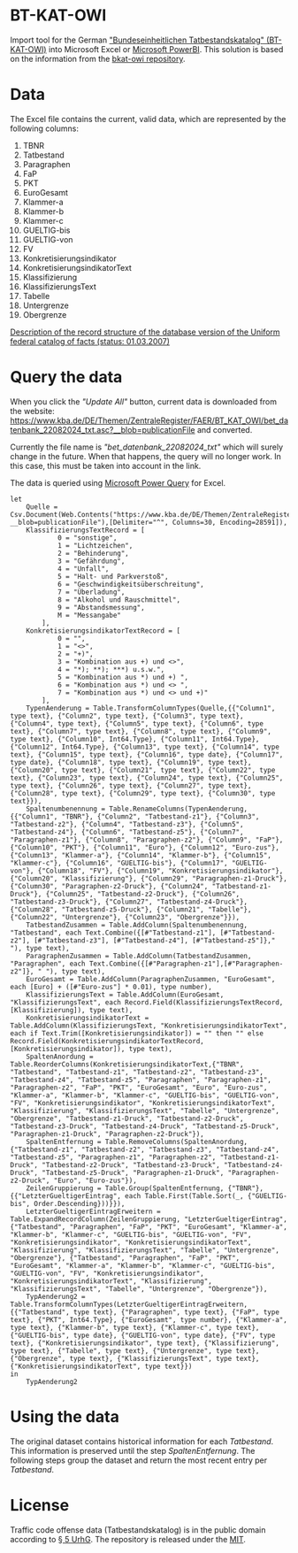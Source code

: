 # BT-KAT-OWI
Import tool for the German ["Bundeseinheitlichen Tatbestandskatalog" (BT-KAT-OWI)](https://www.kba.de/DE/Themen/ZentraleRegister/FAER/BT_KAT_OWI/btkat_node.html) into Microsoft Excel or [Microsoft PowerBI](https://powerbi.microsoft.com). This solution is based on the information from the [bkat-owi repository](https://github.com/jomo/bkat-owi/blob/master/README.md).

# Data
The Excel file contains the current, valid data, which are represented by the following columns:
1. TBNR
2. Tatbestand
3. Paragraphen
4. FaP
5. PKT
6. EuroGesamt
7. Klammer-a
8. Klammer-b
9. Klammer-c
10. GUELTIG-bis
11. GUELTIG-von
12. FV
13. Konkretisierungsindikator
14. KonkretisierungsindikatorText
15. Klassifizierung
16. KlassifizierungsText
17. Tabelle
18. Untergrenze
19. Obergrenze

[Description of the record structure of the database version of the
Uniform federal catalog of facts (status: 01.03.2007)](https://fragdenstaat.de/anfrage/alle-versionen-und-unterlagen-des-bundeseinheitlichen-tatbestandskatalogs/595927/anhang/SatzbeschreibungBETBK-gltigab010307__konvertiert.pdf)

# Query the data
When you click the _"Update All"_ button, current data is downloaded from the website: https://www.kba.de/DE/Themen/ZentraleRegister/FAER/BT_KAT_OWI/bet_datenbank_22082024_txt.asc?__blob=publicationFile and converted.

Currently the file name is _"bet_datenbank_22082024_txt"_ which will surely change in the future. When that happens, the query will no longer work. In this case, this must be taken into account in the link.

The data is queried using [Microsoft Power Query](https://docs.microsoft.com/power-query) for Excel.
```
let
    Quelle = Csv.Document(Web.Contents("https://www.kba.de/DE/Themen/ZentraleRegister/FAER/BT_KAT_OWI/bet_datenbank_22082024_txt.asc?__blob=publicationFile"),[Delimiter="^", Columns=30, Encoding=28591]),
    KlassifizierungsTextRecord = [
            0 = "sonstige",
            1 = "Lichtzeichen",
            2 = "Behinderung",
            3 = "Gefährdung",
            4 = "Unfall",
            5 = "Halt- und Parkverstoß",
            6 = "Geschwindigkeitsüberschreitung",
            7 = "Überladung",
            8 = "Alkohol und Rauschmittel",
            9 = "Abstandsmessung",
            M = "Messangabe"
        ],
    KonkretisierungsindikatorTextRecord = [
            0 = "",
            1 = "<>",
            2 = "+)",
            3 = "Kombination aus +) und <>",
            4 = "*); **); ***) u.s.w.",
            5 = "Kombination aus *) und +) ",
            6 = "Kombination aus *) und <> ",
            7 = "Kombination aus *) und <> und +)"
        ],
    TypenAenderung = Table.TransformColumnTypes(Quelle,{{"Column1", type text}, {"Column2", type text}, {"Column3", type text}, {"Column4", type text}, {"Column5", type text}, {"Column6", type text}, {"Column7", type text}, {"Column8", type text}, {"Column9", type text}, {"Column10", Int64.Type}, {"Column11", Int64.Type}, {"Column12", Int64.Type}, {"Column13", type text}, {"Column14", type text}, {"Column15", type text}, {"Column16", type date}, {"Column17", type date}, {"Column18", type text}, {"Column19", type text}, {"Column20", type text}, {"Column21", type text}, {"Column22", type text}, {"Column23", type text}, {"Column24", type text}, {"Column25", type text}, {"Column26", type text}, {"Column27", type text}, {"Column28", type text}, {"Column29", type text}, {"Column30", type text}}),
    Spaltenumbenennung = Table.RenameColumns(TypenAenderung,{{"Column1", "TBNR"}, {"Column2", "Tatbestand-z1"}, {"Column3", "Tatbestand-z2"}, {"Column4", "Tatbestand-z3"}, {"Column5", "Tatbestand-z4"}, {"Column6", "Tatbestand-z5"}, {"Column7", "Paragraphen-z1"}, {"Column8", "Paragraphen-z2"}, {"Column9", "FaP"}, {"Column10", "PKT"}, {"Column11", "Euro"}, {"Column12", "Euro-zus"}, {"Column13", "Klammer-a"}, {"Column14", "Klammer-b"}, {"Column15", "Klammer-c"}, {"Column16", "GUELTIG-bis"}, {"Column17", "GUELTIG-von"}, {"Column18", "FV"}, {"Column19", "Konkretisierungsindikator"}, {"Column20", "Klassifizierung"}, {"Column29", "Paragraphen-z1-Druck"}, {"Column30", "Paragraphen-z2-Druck"}, {"Column24", "Tatbestand-z1-Druck"}, {"Column25", "Tatbestand-z2-Druck"}, {"Column26", "Tatbestand-z3-Druck"}, {"Column27", "Tatbestand-z4-Druck"}, {"Column28", "Tatbestand-z5-Druck"}, {"Column21", "Tabelle"}, {"Column22", "Untergrenze"}, {"Column23", "Obergrenze"}}),
    TatbestandZusammen = Table.AddColumn(Spaltenumbenennung, "Tatbestand", each Text.Combine({[#"Tatbestand-z1"], [#"Tatbestand-z2"], [#"Tatbestand-z3"], [#"Tatbestand-z4"], [#"Tatbestand-z5"]}," "), type text),
    ParagraphenZusammen = Table.AddColumn(TatbestandZusammen, "Paragraphen", each Text.Combine({[#"Paragraphen-z1"],[#"Paragraphen-z2"]}, " "), type text),
    EuroGesamt = Table.AddColumn(ParagraphenZusammen, "EuroGesamt", each [Euro] + ([#"Euro-zus"] * 0.01), type number),
    KlassifizierungsText = Table.AddColumn(EuroGesamt, "KlassifizierungsText", each Record.Field(KlassifizierungsTextRecord, [Klassifizierung]), type text),
    KonkretisierungsindikatorText = Table.AddColumn(KlassifizierungsText, "KonkretisierungsindikatorText", each if Text.Trim([Konkretisierungsindikator]) = "" then "" else Record.Field(KonkretisierungsindikatorTextRecord, [Konkretisierungsindikator]), type text),
    SpaltenAnordung = Table.ReorderColumns(KonkretisierungsindikatorText,{"TBNR", "Tatbestand", "Tatbestand-z1", "Tatbestand-z2", "Tatbestand-z3", "Tatbestand-z4", "Tatbestand-z5", "Paragraphen", "Paragraphen-z1", "Paragraphen-z2", "FaP", "PKT", "EuroGesamt", "Euro", "Euro-zus", "Klammer-a", "Klammer-b", "Klammer-c", "GUELTIG-bis", "GUELTIG-von", "FV", "Konkretisierungsindikator", "KonkretisierungsindikatorText", "Klassifizierung", "KlassifizierungsText", "Tabelle", "Untergrenze", "Obergrenze", "Tatbestand-z1-Druck", "Tatbestand-z2-Druck", "Tatbestand-z3-Druck", "Tatbestand-z4-Druck", "Tatbestand-z5-Druck", "Paragraphen-z1-Druck", "Paragraphen-z2-Druck"}),
    SpaltenEntfernung = Table.RemoveColumns(SpaltenAnordung,{"Tatbestand-z1", "Tatbestand-z2", "Tatbestand-z3", "Tatbestand-z4", "Tatbestand-z5", "Paragraphen-z1", "Paragraphen-z2", "Tatbestand-z1-Druck", "Tatbestand-z2-Druck", "Tatbestand-z3-Druck", "Tatbestand-z4-Druck", "Tatbestand-z5-Druck", "Paragraphen-z1-Druck", "Paragraphen-z2-Druck", "Euro", "Euro-zus"}),
    ZeilenGruppierung = Table.Group(SpaltenEntfernung, {"TBNR"}, {{"LetzterGueltigerEintrag", each Table.First(Table.Sort(_, {"GUELTIG-bis", Order.Descending}))}}),
    LetzterGueltigerEintragErweitern = Table.ExpandRecordColumn(ZeilenGruppierung, "LetzterGueltigerEintrag", {"Tatbestand", "Paragraphen", "FaP", "PKT", "EuroGesamt", "Klammer-a", "Klammer-b", "Klammer-c", "GUELTIG-bis", "GUELTIG-von", "FV", "Konkretisierungsindikator", "KonkretisierungsindikatorText", "Klassifizierung", "KlassifizierungsText", "Tabelle", "Untergrenze", "Obergrenze"}, {"Tatbestand", "Paragraphen", "FaP", "PKT", "EuroGesamt", "Klammer-a", "Klammer-b", "Klammer-c", "GUELTIG-bis", "GUELTIG-von", "FV", "Konkretisierungsindikator", "KonkretisierungsindikatorText", "Klassifizierung", "KlassifizierungsText", "Tabelle", "Untergrenze", "Obergrenze"}),
    TypAenderung2 = Table.TransformColumnTypes(LetzterGueltigerEintragErweitern,{{"Tatbestand", type text}, {"Paragraphen", type text}, {"FaP", type text}, {"PKT", Int64.Type}, {"EuroGesamt", type number}, {"Klammer-a", type text}, {"Klammer-b", type text}, {"Klammer-c", type text}, {"GUELTIG-bis", type date}, {"GUELTIG-von", type date}, {"FV", type text}, {"Konkretisierungsindikator", type text}, {"Klassifizierung", type text}, {"Tabelle", type text}, {"Untergrenze", type text}, {"Obergrenze", type text}, {"KlassifizierungsText", type text}, {"KonkretisierungsindikatorText", type text}})
in
    TypAenderung2
```
# Using the data
The original dataset contains historical information for each *Tatbestand*. This information is preserved until the step *SpaltenEntfernung*. The following steps group the dataset and return the most recent entry per *Tatbestand*.

# License
Traffic code offense data (Tatbestandskatalog) is in the public domain according to [§ 5 UrhG](https://www.gesetze-im-internet.de/urhg/__5.html). The repository is released under the [MIT](https://choosealicense.com/licenses/mit/).
